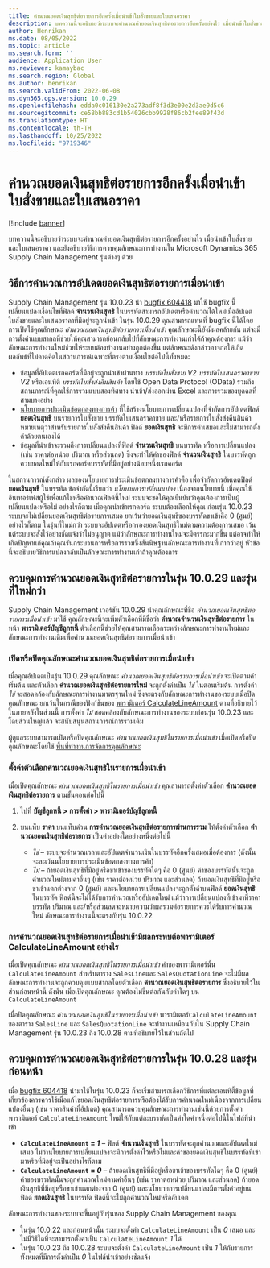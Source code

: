 ```yaml
---
title: คำนวณยอดเงินสุทธิต่อรายการอีกครั้งเมื่อนําเข้าใบสั่งขายและใบเสนอราคา
description: บทความนี้จะอธิบายว่าระบบจะคำนวณค่ายอดเงินสุทธิต่อรายการอีกครั้งอย่างไร เมื่อนําเข้าใบสั่งขายและใบเสนอราคา และยังอธิบายวิธีการควบคุมลักษณะการทำงานใน Microsoft Dynamics 365 Supply Chain Management รุ่นต่างๆ ด้วย
author: Henrikan
ms.date: 08/05/2022
ms.topic: article
ms.search.form: ''
audience: Application User
ms.reviewer: kamaybac
ms.search.region: Global
ms.author: henrikan
ms.search.validFrom: 2022-06-08
ms.dyn365.ops.version: 10.0.29
ms.openlocfilehash: edda0c016130e2a273adf8f3d3e00e2d3ae9d5c6
ms.sourcegitcommit: ce58bb883cd1b54026cbb9928f86cb2fee89f43d
ms.translationtype: HT
ms.contentlocale: th-TH
ms.lasthandoff: 10/25/2022
ms.locfileid: "9719346"
---
```

# <a name="recalculate-line-net-amounts-when-importing-sales-orders-and-quotations"></a>คำนวณยอดเงินสุทธิต่อรายการอีกครั้งเมื่อนําเข้าใบสั่งขายและใบเสนอราคา

[!include [banner](../includes/banner.md)]

บทความนี้จะอธิบายว่าระบบจะคำนวณค่ายอดเงินสุทธิต่อรายการอีกครั้งอย่างไร เมื่อนําเข้าใบสั่งขายและใบเสนอราคา และยังอธิบายวิธีการควบคุมลักษณะการทำงานใน Microsoft Dynamics 365 Supply Chain Management รุ่นต่างๆ ด้วย

## <a name="how-updates-to-net-line-amounts-are-calculated-on-import"></a>วิธีการคํานวณการอัปเดตยอดเงินสุทธิต่อรายการเมื่อนําเข้า

Supply Chain Management รุ่น 10.0.23 นำ [bugfix 604418](https://fix.lcs.dynamics.com/issue/results/?q=604418) มาใช้ bugfix นี้เปลี่ยนแปลงเงื่อนไขที่ฟิลด์ **จํานวนเงินสุทธิ** ในบรรทัดสามารถอัปเดตหรือคํานวณได้ใหม่เมื่ออัปเดตใบสั่งขายและใบเสนอราคาที่มีอยู่จะถูกนําเข้า ในรุ่น 10.0.29 คุณสามารถแทนที่ bugfix นี้ได้โดยการเปิดใช้คุณลักษณะ *คํานวณยอดเงินสุทธิต่อรายการเมื่อนําเข้า* คุณลักษณะนี้ยังมีผลคล้ายกัน แต่จะมีการตั้งค่าแบบสากลที่ช่วยให้คุณสามารถย้อนกลับไปที่ลักษณะการทำงานเก่าได้ถ้าคุณต้องการ แม้ว่าลักษณะการทำงานใหม่ช่วยให้ระบบต้องทำงานอย่างถูกต้องขึ้น แต่ลักษณะดังกล่าวอาจก่อให้เกิดผลลัพธ์ที่ไม่คาดคิดในสถานการณ์เฉพาะที่ตรงตามเงื่อนไขต่อไปนี้ทั้งหมด:

- ข้อมูลที่อัปเดตเรกคอร์ดที่มีอยู่จะถูกนําเข้าผ่านทาง *บรรทัดใบสั่งขาย V2* *บรรทัดใบเสนอราคาขาย V2* หรือเอนทิตี *บรรทัดใบสั่งส่งคืนสินค้า* โดยใช้ Open Data Protocol (OData) รวมถึงสถานการณ์ที่คุณใช้การรวมแบบสองทิศทาง นําเข้า/ส่งออกผ่าน Excel และการรวมของบุคคลที่สามบางอย่าง
- [นโยบายการประเมินข้อตกลงทางการค้า](/dynamicsax-2012/appuser-itpro/trade-agreement-evaluation-policies-white-paper) ที่ใช้สร้างนโยบายการเปลี่ยนแปลงที่จํากัดการอัปเดตฟิลด์ **ยอดเงินสุทธิ** บนรายการใบสั่งขาย บรรทัดใบเสนอราคาขาย และ/หรือรายการใบสั่งส่งคืนสินค้า หมายเหตุว่าสำหรับรายการใบสั่งส่งคืนสินค้า ฟิลด์ **ยอดเงินสุทธิ** จะมีการคำเสมอและไม่สามารถตั้งค่าด้วยตนเองได้
- ข้อมูลที่นําเข้าจะรวมถึงการเปลี่ยนแปลงที่ฟิลด์ **จํานวนเงินสุทธิ** บนบรรทัด หรือการเปลี่ยนแปลง (เช่น ราคาต่อหน่วย ปริมาณ หรือส่วนลด) ซึ่งจะทําให้ค่าของฟิลด์ **จํานวนเงินสุทธิ** ในบรรทัดถูกควบยอดใหม่ให้กับเรกคอร์ดบรรทัดที่มีอยู่อย่างน้อยหนึ่งเรกคอร์ด

ในสถานการณ์ดังกล่าว ผลของนโยบายการประเมินข้อตกลงทางการค้าคือ เพื่อจํากัดการอัพเดตฟิลด์ **ยอดเงินสุทธิ** ในบรรทัด ข้อจํากัดนี้เรียกว่า *นโยบายการเปลี่ยนแปลง* เนื่องจากนโยบายนี้ เมื่อคุณใช้อินเทอร์เฟสผู้ใช้เพื่อแก้ไขหรือคำนวณฟิลด์นี้ใหม่ ระบบจะขอให้คุณยืนยันว่าคุณต้องการเป็นผู้เปลี่ยนแปลงหรือไม่ อย่างไรก็ตาม เมื่อคุณนําเข้าเรกคอร์ด ระบบต้องเลือกให้คุณ ก่อนรุ่น 10.0.23 ระบบจะไม่เปลี่ยนยอดเงินสุทธิต่อรายการเสมอ ยกเว้นว่ายอดเงินสุทธิของบรรทัดขาเข้าคือ 0 (ศูนย์) อย่างไรก็ตาม ในรุ่นที่ใหม่กว่า ระบบจะอัปเดตหรือกรองยอดเงินสุทธิใหม่ตามความต้องการเสมอ เว้นแต่ระบบจะสั่งไว้อย่างชัดแจ้งว่าไม่อนุญาต แม้ว่าลักษณะการทำงานใหม่จะมีตรรกะมากขึ้น แต่อาจทําให้เกิดปัญหาแก่คุณถ้าคุณรันกระบวนการหรือการรวมซึ่งสันนิษฐานลักษณะการทำงานที่เก่ากว่าอยู่ หัวข้อนี้จะอธิบายวิธีการแปลงกลับเป็นลักษณะการทำงานเก่าถ้าคุณต้องการ

## <a name="control-calculations-of-line-net-amounts-in-versions-10029-and-later"></a>ควบคุมการคํานวณยอดเงินสุทธิต่อรายการในรุ่น 10.0.29 และรุ่นที่ใหม่กว่า

Supply Chain Management เวอร์ชัน 10.0.29 นําคุณลักษณะที่ชื่อ *คํานวณยอดเงินสุทธิต่อรายการเมื่อนําเข้า* มาใช้ คุณลักษณะนี้จะเพิ่มตัวเลือกที่มีชื่อว่า **คํานวณจํานวนเงินสุทธิต่อรายการ** ในหน้า **พารามิเตอร์บัญชีลูกหนี้** ตัวเลือกนี้ช่วยให้คุณสามารถเลือกระหว่างลักษณะการทำงานใหม่และลักษณะการทำงานเดิมเพื่อคํานวณยอดเงินสุทธิต่อรายการเมื่อนําเข้า

### <a name="turn-the-calculate-line-net-amount-on-import-feature-on-or-off"></a>เปิดหรือปิดคุณลักษณะคํานวณยอดเงินสุทธิต่อรายการเมื่อนําเข้า

เมื่อคุณอัปเดตเป็นรุ่น 10.0.29 คุณลักษณะ *คำนวณยอดเงินสุทธิต่อรายการเมื่อนําเข้า* จะเปิดตามค่าเริ่มต้น และตัวเลือก **คํานวณยอดเงินสุทธิต่อรายการใหม่** จะถูกตั้งค่าเป็น *ใช่* ในตอนเริ่มต้น การตั้งค่า *ใช่* จะสอดคล้องกับลักษณะการทำงานมาตรฐานใหม่ ซึ่งจะตรงกับลักษณะการทำงานของระบบเมื่อปิดคุณลักษณะ ยกเว้นในกรณีของฟังก์ชันของ [พารามิเตอร์ CalculateLineAmount](#CalculateLineAmount) ตามที่อธิบายไว้ในภายหลังในส่วนนี้ การตั้งค่า *ไม่* สอดคล้องกับลักษณะการทำงานของระบบก่อนรุ่น 10.0.23 และโดยส่วนใหญ่แล้ว จะสนับสนุนสถานการณ์การรวมเดิม

ผู้ดูแลระบบสามารถเปิดหรือปิดคุณลักษณะ *คำนวณยอดเงินสุทธิในรายการเมื่อนำเข้า* เมื่อเปิดหรือปิดคุณลักษณะโดยใช้ [พื้นที่ทำงานการจัดการคุณลักษณะ](../../fin-ops-core/fin-ops/get-started/feature-management/feature-management-overview.md)

### <a name="set-the-calculate-line-net-amount-option"></a>ตั้งค่าตัวเลือกคำนวณยอดเงินสุทธิในรายการเมื่อนำเข้า

เมื่อเปิดคุณลักษณะ *คำนวณยอดเงินสุทธิในรายการเมื่อนำเข้า* คุณสามารถตั้งค่าตัวเลือก **คํานวณยอดเงินสุทธิต่อรายการ** ตามขั้นตอนต่อไปนี้

1. ไปที่ **บัญชีลูกหนี้ \> การตั้งค่า \> พารามิเตอร์บัญชีลูกหนี้**
1. บนแท็บ **ราคา** บนแท็บด่วน **การคํานวณยอดเงินสุทธิต่อรายการผ่านการรวม** ให้ตั้งค่าตัวเลือก **คํานวณยอดเงินสุทธิต่อรายการ** เป็นค่าอย่างใดอย่างหนึ่งต่อไปนี้

    - *ใช่* – ระบบจะคำนวณเวลาและอัปเดตจํานวนเงินในบรรทัดอีกครั้งเสมอเมื่อต้องการ (ดังนั้น จะละเว้นนโยบายการประเมินข้อตกลงทางการค้า)
    - *ไม่* – ถ้ายอดเงินสุทธิที่มีอยู่หรือขาเข้าของบรรทัดใดๆ คือ 0 (ศูนย์) ค่าของบรรทัดนั้นจะถูกคำนวณใหม่ตามค่าอื่นๆ (เช่น ราคาต่อหน่วย ปริมาณ และส่วนลด) ถ้ายอดเงินสุทธิที่มีอยู่หรือขาเข้าแตกต่างจาก 0 (ศูนย์) และนโยบายการเปลี่ยนแปลงจะถูกตั้งค่าบนฟิลด์ **ยอดเงินสุทธิ** ในบรรทัด ฟิลด์นี้จะไม่ได้รับการคำนวณหรืออัปเดตใหม่ แม้ว่าการเปลี่ยนแปลงที่เข้ามาที่ราคาบรรทัด ปริมาณ และ/หรือส่วนลดจะหมายความว่าผลรวมต่อรายการควรได้รับการคำนวณใหม่ ลักษณะการทำงานนี้จะตรงกับรุ่น 10.0.22

### <a name="how-the-calculate-line-net-amount-on-import-feature-affects-the-calculatelineamount-parameter"></a><a name="CalculateLineAmount"></a>การคํานวณยอดเงินสุทธิต่อรายการเมื่อนําเข้ามีผลกระทบต่อพารามิเตอร์ CalculateLineAmount อย่างไร

เมื่อเปิดคุณลักษณะ *คำนวณยอดเงินสุทธิในรายการเมื่อนำเข้า* ค่าของพารามิเตอร์นั้น `CalculateLineAmount` สำหรับตาราง `SalesLine`และ `SalesQuotationLine` จะไม่มีผล ลักษณะการทำงานจะถูกควบคุมแบบสากลโดยตัวเลือก **คํานวณยอดเงินสุทธิต่อรายการ** ซึ่งอธิบายไว้ในส่วนก่อนหน้านี้ ดังนั้น เมื่อเปิดคุณลักษณะ คุณต้องไม่ขึ้นต่อกันกับค่าใดๆ บน `CalculateLineAmount`

เมื่อปิดคุณลักษณะ *คำนวณยอดเงินสุทธิในรายการเมื่อนำเข้า* พารามิเตอร์`CalculateLineAmount` ของตาราง `SalesLine` และ `SalesQuotationLine` จะทำงานเหมือนกับใน Supply Chain Management รุ่น 10.0.23 ถึง 10.0.28 ตามที่อธิบายไว้ในส่วนถัดไป

## <a name="control-line-net-amount-calculations-in-versions-10028-and-earlier"></a>ควบคุมการคํานวณยอดเงินสุทธิต่อรายการในรุ่น 10.0.28 และรุ่นก่อนหน้า

เมื่อ [bugfix 604418](https://fix.lcs.dynamics.com/issue/results/?q=604418) นำมาใช้ในรุ่น 10.0.23 ก็จะเริ่มสามารถเลือกวิธีการที่แต่ละเอนทิตี้ข้อมูลที่เกี่ยวข้องควรควรใช้เมื่อแก้ไขยอดเงินสุทธิต่อรายการหรือต้องได้รับการคำนวณใหม่เนื่องจากการเปลี่ยนแปลงอื่นๆ (เช่น ราคาสินค้าที่อัปเดต) คุณสามารถควบคุมลักษณะการทำงานเช่นนี้ด้วยการตั้งค่าพารามิเตอร์ `CalculateLineAmount` ใหม่ให้กับแต่ละบรรทัดเป็นค่าใดค่าหนึ่งต่อไปนี้ในไฟล์ที่นําเข้า

- **`CalculateLineAmount` = *1*** – ฟิลด์ **จํานวนเงินสุทธิ** ในบรรทัดจะถูกคำนวณและอัปเดตใหม่เสมอ ไม่ว่านโยบายการเปลี่ยนแปลงจะมีการตั้งค่าไว้หรือไม่และค่าของยอดเงินสุทธิในบรรทัดที่เข้ามาหรือที่มีอยู่จะเป็นอย่างไรก็ตาม
- **`CalculateLineAmount` = *0*** – ถ้ายอดเงินสุทธิที่มีอยู่หรือขาเข้าของบรรทัดใดๆ คือ 0 (ศูนย์) ค่าของบรรทัดนั้นจะถูกคำนวณใหม่ตามค่าอื่นๆ (เช่น ราคาต่อหน่วย ปริมาณ และส่วนลด) ถ้ายอดเงินสุทธิที่มีอยู่หรือขาเข้าแตกต่างจาก 0 (ศูนย์) และนโยบายการเปลี่ยนแปลงมีการตั้งค่าอยู่บนฟิลด์ **ยอดเงินสุทธิ** ในบรรทัด ฟิลด์นี้จะไม่ถูกคำนวณใหม่หรืออัปเดต  

ลักษณะการทำงานของระบบจะขึ้นอยู่กับรุ่นของ Supply Chain Management ของคุณ

- ในรุ่น 10.0.22 และก่อนหน้านั้น ระบบจะตั้งค่า `CalculateLineAmount` เป็น *0* เสมอ และไม่มีวิธีใดที่จะสามารถตั้งค่าเป็น `CalculateLineAmount` *1* ได้
- ในรุ่น 10.0.23 ถึง 10.0.28 ระบบจะตั้งค่า `CalculateLineAmount` เป็น *1* ให้กับรายการทั้งหมดที่มีการตั้งค่าเป็น *0* ในไฟล์นําเข้าอย่างชัดแจ้ง
